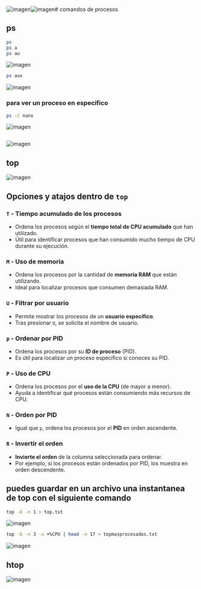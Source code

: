 ![imagen](https://github.com/user-attachments/assets/36b2f34c-9c48-4cbd-aa8e-2e12961ebc40)![imagen](https://github.com/user-attachments/assets/eca3cdd7-d73b-4b80-adae-239f5808f840)# comandos de procesos
## ps
```bash
ps
ps a
ps au
```
![imagen](https://github.com/user-attachments/assets/f0fe0bc7-e653-48b2-8a29-182f1738e18f)

```bash
ps aux
```
![imagen](https://github.com/user-attachments/assets/ce73c4c1-e124-42ef-a55d-0e1e87c9b2b4)

### para ver un proceso en especifico
```bash
ps -C nano
```
![imagen](https://github.com/user-attachments/assets/a5e0806e-a4cf-4589-86e0-22735f25903f)


```bash
```
![imagen](https://github.com/user-attachments/assets/e720278e-dcf9-4699-aa4a-e17993166f9e)

## top
![imagen](https://github.com/user-attachments/assets/3b658a22-5322-48b7-88e6-d8683ef2e4a9)


## Opciones y atajos dentro de `top`

### `T` - Tiempo acumulado de los procesos
- Ordena los procesos según el **tiempo total de CPU acumulado** que han utilizado.
- Útil para identificar procesos que han consumido mucho tiempo de CPU durante su ejecución.

### `M` - Uso de memoria
- Ordena los procesos por la cantidad de **memoria RAM** que están utilizando.
- Ideal para localizar procesos que consumen demasiada RAM.

### `U` - Filtrar por usuario
- Permite mostrar los procesos de un **usuario específico**.
- Tras presionar `U`, se solicita el nombre de usuario.

### `p` - Ordenar por PID
- Ordena los procesos por su **ID de proceso** (PID).
- Es útil para localizar un proceso específico si conoces su PID.

### `P` - Uso de CPU
- Ordena los procesos por el **uso de la CPU** (de mayor a menor).
- Ayuda a identificar qué procesos están consumiendo más recursos de CPU.

### `N` - Orden por PID
- Igual que `p`, ordena los procesos por el **PID** en orden ascendente.

### `R` - Invertir el orden
- **Invierte el orden** de la columna seleccionada para ordenar.
- Por ejemplo, si los procesos están ordenados por PID, los muestra en orden descendente.


## puedes guardar en un archivo una instantanea de top con el siguiente comando
```bash
top -b -n 1 > top.txt
```
![imagen](https://github.com/user-attachments/assets/12bfe962-cd4d-46ea-9831-a8e6da2c4c69)


```bash
top -b -n 3 -o +%CPU | head -n 17 > topmasprocesados.txt
```
![imagen](https://github.com/user-attachments/assets/68f4d531-4e1a-4f7e-9138-e5a67fc16491)

## htop

![imagen](https://github.com/user-attachments/assets/ee819f31-9a5c-475e-849f-3d56fb0398d8)



```bash
```

```bash
```

```bash
```
